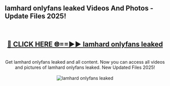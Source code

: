 <h2>lamhard onlyfans leaked Videos And Photos - Update Files 2025!</h2>
<br>
<div align="center">
<h2><a href="https://linkcuts.com/hfmhzwbr" rel="nofollow">🔴 CLICK HERE 🌐==►► lamhard onlyfans leaked</a></h2>
<br>
Get lamhard onlyfans leaked and all content. Now you can access all videos and pictures of lamhard onlyfans leaked. New Updated Files 2025!
<br>
<br>
<a href="https://linkcuts.com/hfmhzwbr" rel="nofollow" data-target="animated-image.originalLink"><img src="https://i.ibb.co.com/WyWwxjT/player-gif2.gif" alt="lamhard onlyfans leaked" style="max-width: 100%; display: inline-block;" data-target="animated-image.originalImage"></a>
</div>
<br>